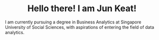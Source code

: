 <h1 align="center">
Hello there! I am Jun Keat!
</h1>

<p aligh="center">
        I am currently pursuing a degree in Business Analytics at Singapore University of Social Sciences, with aspirations of entering the field of data analytics.
</p>
